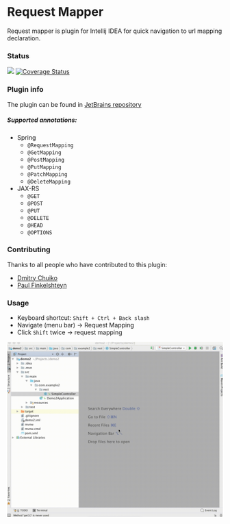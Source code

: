 # Request Mapper
Request mapper is plugin for Intellij IDEA for quick navigation to url mapping declaration.

### Status
![](https://travis-ci.org/viartemev/requestmapper.svg?branch=master)
[![Coverage Status](https://coveralls.io/repos/github/viartemev/requestmapper/badge.svg?branch=master)](https://coveralls.io/github/viartemev/requestmapper?branch=master)
### Plugin info
The plugin can be found in [JetBrains repository](https://plugins.jetbrains.com/plugin/9567-request-mapper)</br>

##### Supported annotations:
+ Spring
    - ```@RequestMapping```
    - ```@GetMapping```
    - ```@PostMapping```
    - ```@PutMapping```
    - ```@PatchMapping```
    - ```@DeleteMapping```
+ JAX-RS
    - ```@GET```
    - ```@POST```
    - ```@PUT```
    - ```@DELETE```
    - ```@HEAD```
    - ```@OPTIONS```

### Contributing
Thanks to all people who have contributed to this plugin:
+ [Dmitry Chuiko](https://github.com/dchuiko)
+ [Paul Finkelshteyn](https://github.com/asm0dey)

### Usage
- Keyboard shortcut: ```Shift + Ctrl + Back slash```
- Navigate (menu bar) -> Request Mapping
- Click ```Shift``` twice -> request mapping

![](art/requestmapper.gif)